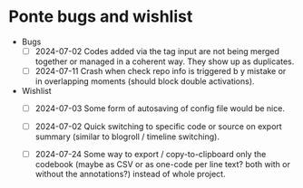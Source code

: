 # Ponte bugs and wishlist

- Bugs
	- [ ] 2024-07-02 Codes added via the tag input are not being merged together or managed in a coherent way. They show up as duplicates.
	- [ ] 2024-07-11 Crash when check repo info is triggered b y mistake or in overlapping moments (should block double activations).
- Wishlist
	- [ ] 2024-07-03 Some form of autosaving of config file would be nice.
	- [ ] 2024-07-02 Quick switching to specific code or source on export summary (similar to blogroll / timeline switching).
	- [ ] 2024-07-24 Some way to export / copy-to-clipboard only the codebook (maybe as CSV or as one-code per line text? both with or without the annotations?) instead of whole project.

